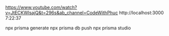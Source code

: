 https://www.youtube.com/watch?v=JtECKWlsajQ&t=296s&ab_channel=CodeWithPhuc
http://localhost:3000
7:22:37

npx prisma generate
npx prisma db push
npx prisma studio
